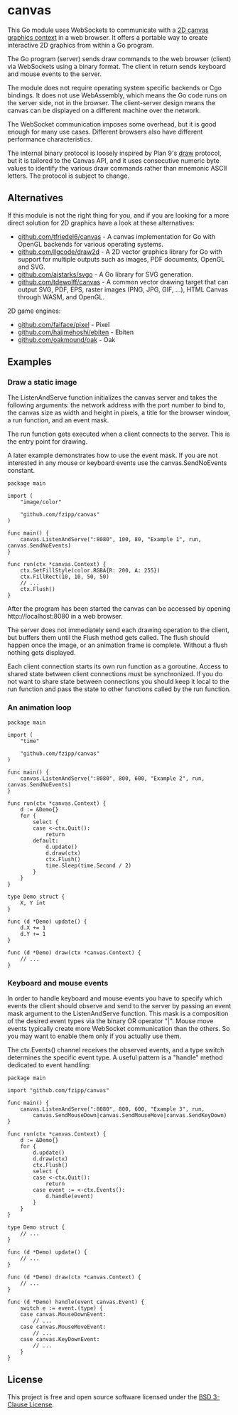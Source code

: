 # canvas

This Go module uses WebSockets to communicate with a
[2D canvas graphics context](https://developer.mozilla.org/en-US/docs/Web/API/CanvasRenderingContext2D)
in a web browser.
It offers a portable way to create interactive 2D graphics from within
a Go program.

The Go program (server) sends draw commands to the web browser (client) via
WebSockets using a binary format.
The client in return sends keyboard and mouse events to the server.

The module does not require operating system specific backends or Cgo bindings.
It does not use WebAssembly, which means the Go code runs on the server side,
not in the browser.
The client-server design means the canvas can be displayed on a different
machine over the network.

The WebSocket communication imposes some overhead, but it is good enough for
many use cases. Different browsers also have different performance
characteristics.

The internal binary protocol is loosely inspired by Plan 9's
[draw](https://plan9.io/magic/man2html/3/draw) protocol, but it is tailored
to the Canvas API, and it uses consecutive numeric byte values to identify
the various draw commands rather than mnemonic ASCII letters. The protocol
is subject to change.

## Alternatives

If this module is not the right thing for you, and if you are looking for a
more direct solution for 2D graphics have a look at these alternatives:

* [github.com/tfriedel6/canvas](https://github.com/tfriedel6/canvas) -
  A canvas implementation for Go with OpenGL backends for various
  operating systems.
* [github.com/llgcode/draw2d](https://github.com/llgcode/draw2d) -
  A 2D vector graphics library for Go with support for multiple outputs
  such as images, PDF documents, OpenGL and SVG.
* [github.com/ajstarks/svgo](https://github.com/ajstarks/svgo) -
  A Go library for SVG generation.
* [github.com/tdewolff/canvas](https://github.com/tdewolff/canvas) -
  A common vector drawing target that can output SVG, PDF, EPS,
  raster images (PNG, JPG, GIF, ...), HTML Canvas through WASM, and OpenGL.

2D game engines:

* [github.com/faiface/pixel](https://github.com/faiface/pixel) - Pixel
* [github.com/hajimehoshi/ebiten](https://github.com/hajimehoshi/ebiten) - Ebiten
* [github.com/oakmound/oak](https://github.com/oakmound/oak) - Oak

## Examples

### Draw a static image

The ListenAndServe function initializes the canvas server and takes the
following arguments: the network address with the port number to bind to, the
canvas size as width and height in pixels, a title for the browser window,
a run function, and an event mask.

The run function gets executed when a client connects to the server.
This is the entry point for drawing.

A later example demonstrates how to use the event mask. If you are not
interested in any mouse or keyboard events use the canvas.SendNoEvents
constant.

```
package main

import (
	"image/color"

	"github.com/fzipp/canvas"
)

func main() {
	canvas.ListenAndServe(":8080", 100, 80, "Example 1", run, canvas.SendNoEvents)
}

func run(ctx *canvas.Context) {
    ctx.SetFillStyle(color.RGBA{R: 200, A: 255})
    ctx.FillRect(10, 10, 50, 50)
	// ...
	ctx.Flush()
}
```

After the program has been started the canvas can be accessed by
opening http://localhost:8080 in a web browser.

The server does not immediately send each drawing operation to the client,
but buffers them until the Flush method gets called.
The flush should happen once the image, or an animation frame is complete.
Without a flush nothing gets displayed.

Each client connection starts its own run function as a goroutine. Access to
shared state between client connections must be synchronized. If you do not
want to share state between connections you should keep it local to the run
function and pass the state to other functions called by the run function.

### An animation loop

```
package main

import (
	"time"

	"github.com/fzipp/canvas"
)

func main() {
	canvas.ListenAndServe(":8080", 800, 600, "Example 2", run, canvas.SendNoEvents)
}

func run(ctx *canvas.Context) {
	d := &Demo{}
	for {
		select {
		case <-ctx.Quit():
			return
		default:
			d.update()
			d.draw(ctx)
			ctx.Flush()
			time.Sleep(time.Second / 2)
		}
	}
}

type Demo struct {
	X, Y int
}

func (d *Demo) update() {
	d.X += 1
	d.Y += 1
}

func (d *Demo) draw(ctx *canvas.Context) {
	// ...
}
```

### Keyboard and mouse events

In order to handle keyboard and mouse events you have to specify which events
the client should observe and send to the server by passing an event mask
argument to the ListenAndServe function.
This mask is a composition of the desired event types via
the binary OR operator "|". Mouse move events typically create more
WebSocket communication than the others. So you may want to enable
them only if you actually use them.

The ctx.Events() channel receives the observed events, and a type switch
determines the specific event type.
A useful pattern is a "handle" method dedicated to event handling:

```
package main

import "github.com/fzipp/canvas"

func main() {
	canvas.ListenAndServe(":8080", 800, 600, "Example 3", run,
		canvas.SendMouseDown|canvas.SendMouseMove|canvas.SendKeyDown)
}

func run(ctx *canvas.Context) {
	d := &Demo{}
	for {
		d.update()
		d.draw(ctx)
		ctx.Flush()
		select {
		case <-ctx.Quit():
			return
		case event := <-ctx.Events():
			d.handle(event)
		}
	}
}

type Demo struct {
	// ...
}

func (d *Demo) update() {
	// ...
}

func (d *Demo) draw(ctx *canvas.Context) {
	// ...
}

func (d *Demo) handle(event canvas.Event) {
	switch e := event.(type) {
	case canvas.MouseDownEvent:
		// ...
	case canvas.MouseMoveEvent:
		// ...
   	case canvas.KeyDownEvent:
		// ...
	}
}
```

## License

This project is free and open source software licensed under the
[BSD 3-Clause License](LICENSE).
